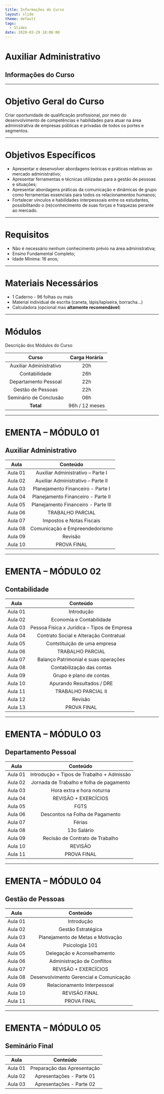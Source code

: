 ```yaml
---
title: Informações do Curso
layout: slide
theme: default
tags:
  - Slides
date: 2020-03-29 18:06:00
---
```


# Auxiliar Administrativo
## Informações do Curso

---

# Objetivo Geral do Curso

Criar oportunidade de qualificação profissional, por meio do desenvolvimento de competências e habilidades para atuar na área administrativa de empresas públicas e privadas de todos os portes e segmentos.

***

# Objetivos Específicos

- Apresentar e desenvolver abordagens teóricas e práticas relativas ao mercado administrativo;
- Apresentar ferramentas e técnicas utilizadas para a gestão de pessoas e situações;
- Apresentar abordagens práticas da comunicação e dinâmicas de grupo como ferramentas essenciais para todos os relacionamentos humanos;
- Fortalecer vínculos e habilidades interpessoais entre os estudantes, possibilitando o (re)conhecimento de suas forças e fraquezas perante ao mercado.

---

# Requisitos

- Não é necessário nenhum conhecimento prévio na área administrativa;
- Ensino Fundamental Completo;
- Idade Mínima: 16 anos;

***

# Materiais Necessários

- 1 Caderno - 96 folhas ou mais
- Material individual de escrita (caneta, lápis/lapiseira, borracha...)
- Calculadora (opcional mas **altamente recomendável**)

---

# Módulos

Descrição dos Módulos do Curso

| Curso                   | Carga Horária |
| :------------:          | :-----:|
| Auxiliar Administrativo | 20h |
| Contabilidade           | 26h |
| Departamento Pessoal    | 22h |
| Gestão de Pessoas       | 22h |
| Seminário de Conclusão  | 06h |
| **Total**               | 96h / 12 meses |

***

# EMENTA – MÓDULO 01
## Auxiliar Administrativo

| Aula    | Conteúdo                            |
| :-----: | :-----:                             |
| Aula 01 | Auxiliar Administrativo – Parte I   |
| Aula 02 | Auxiliar Administrativo – Parte II  |
| Aula 03 | Planejamento Financeiro - Parte I   |
| Aula 04 | Planejamento Financeiro - Parte II  |
| Aula 05 | Planejamento Financeiro - Parte III |
| Aula 06 | TRABALHO PARCIAL                    |
| Aula 07 | Impostos e Notas Fiscais            |
| Aula 08 | Comunicação e Empreendedorismo      |
| Aula 09 | Revisão                             |
| Aula 10 | PROVA FINAL                         |

***

# EMENTA – MÓDULO 02
## Contabilidade

| Aula    | Conteúdo                                      |
| :-----: | :-----:                                       |
| Aula 01 | Introdução                                    |
| Aula 02 | Economia e Contabilidade                      |
| Aula 03 | Pessoa Física x Jurídica – Tipos de Empresa   |
| Aula 04 | Contrato Social e Alteração Contratual        |
| Aula 05 | Contstituição de uma empresa                  |
| Aula 06 | TRABALHO PARCIAL                              |
| Aula 07 | Balanço Patrimonial e suas operações          |
| Aula 08 | Contabilização das contas                     |
| Aula 09 | Grupo e plano de contas                       |
| Aula 10 | Apurando Resultados / DRE                     |
| Aula 11 | TRABALHO PARCIAL II                           |
| Aula 12 | Revisão                                       |
| Aula 13 | PROVA FINAL                                   |

*** 

# EMENTA – MÓDULO 03
## Departamento Pessoal

| Aula    | Conteúdo                                      |
| :-----: | :-----:                                       |
| Aula 01 | Introdução + Tipos de Trabalho + Admissão     |
| Aula 02 | Jornada de Trabalho e folha de pagamento      |
| Aula 03 | Hora extra e hora noturna                     |
| Aula 04 | REVISÃO + EXERCÍCIOS                          |
| Aula 05 | FGTS                                          |
| Aula 06 | Descontos na Folha de Pagamento               |
| Aula 07 | Férias                                        |
| Aula 08 | 13o Salário                                   |
| Aula 09 | Recisão de Contrato de Trabalho               |
| Aula 10 | REVISÃO                                       |
| Aula 11 | PROVA FINAL                                   |

***

# EMENTA – MÓDULO 04
## Gestão de Pessoas

| Aula    | Conteúdo                                |
| :-----: | :-----:                                 |
| Aula 01 | Introdução                              | 
| Aula 02 | Gestão Estratégica                      | 
| Aula 03 | Planejamento de Metas e Motivação       | 
| Aula 04 | Psicologia 101                          | 
| Aula 05 | Delegação e Aconselhamento              | 
| Aula 06 | Administração de Conflitos              | 
| Aula 07 | REVISÃO + EXERCÍCIOS                    | 
| Aula 08 | Desenvolvimento Gerencial e Comunicação | 
| Aula 09 | Relacionamento Interpessoal             | 
| Aula 10 | REVISÃO FINAL                           | 
| Aula 11 | PROVA FINAL                             |  

***

# EMENTA – MÓDULO 05
## Seminário Final

| Aula    | Conteúdo                                |
| :-----: | :-----:                                 |
| Aula 01 | Preparação das Apresentação             | 
| Aula 02 | Apresentações - Parte 01                | 
| Aula 03 | Apresentações - Parte 02                | 
